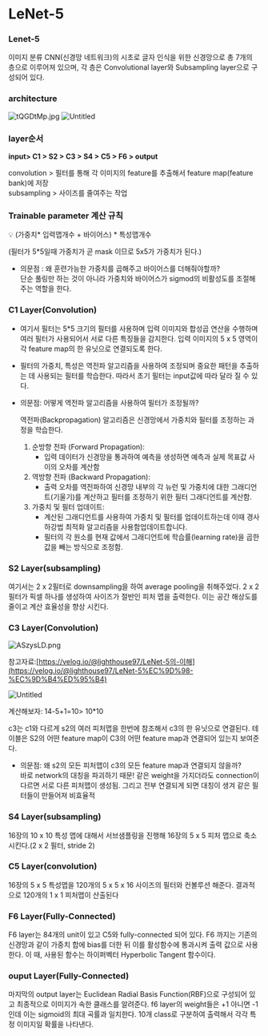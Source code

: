 # LeNet-5

### Lenet-5
이미지 분류 CNN(신경망 네트워크)의 시초로 글자 인식을 위한 신경망으로 총 7개의 층으로 이루어져 있으며, 각 층은 Convolutional layer와 Subsampling layer으로 구성되어 있다.

### architecture
![tQGDtMp.jpg](https://prod-files-secure.s3.us-west-2.amazonaws.com/6c91ff93-899d-488e-9d3c-0fae0ceb24c4/0af828b3-5b86-4fbd-b098-e85d79cb8068/tQGDtMp.jpg)
![Untitled](https://prod-files-secure.s3.us-west-2.amazonaws.com/6c91ff93-899d-488e-9d3c-0fae0ceb24c4/3e1282c9-321a-451c-abb7-e86c5b079f3d/Untitled.png)

### layer순서
**input> C1 > S2 > C3 > S4 > C5 > F6 > output**

convolution > 필터를 통해 각 이미지의 feature를 추출해서 feature map(feature bank)에 저장  
subsampling > 사이즈를 줄여주는 작업 

### Trainable parameter 계산 규칙
<aside>
💡 (가중치* 입력맵개수 + 바이어스) * 특성맵개수
</aside>

(필터가 5*5일때 가중치가 곧 mask 이므로 5x5가 가중치가 된다.)  

- 의문점 : 왜 훈련가능한 가중치를 곱해주고 바이어스를 더해줘야할까?  
    단순 풀링만 하는 것이 아니라 가중치와 바이어스가 sigmod의 비활성도를 조절해주는 역할을 한다.
  
### **C1 Layer(Convolution)**

- 여기서 필터는 5*5 크기의 필터를 사용하며 입력 이미지와 합성곱 연산을 수행하며 여러 필터가 사용되어서 서로 다른 특징들을 감지한다. 입력 이미지의 5 x 5 영역이 각 feature map의 한 유닛으로 연결되도록 한다.  
- 필터의 가중치, 특성은 역전파 알고리즘을 사용하여 조정되며 중요한 패턴을 추출하는 데 사용되는 필터를 학습한다. 따라서 초기 필터는 input값에 따라 달라 질 수 있다.  

- 의문점:  어떻게 역전파 알고리즘을 사용하여 필터가 조정될까?    
    
    역전파(Backpropagation) 알고리즘은 신경망에서 가중치와 필터를 조정하는 과정을 학습한다.     
    1. 순방향 전파 (Forward Propagation):
        - 입력 데이터가 신경망을 통과하여 예측을 생성하면 예측과 실제 목표값 사이의 오차를 계산함
    2. 역방향 전파 (Backward Propagation):
        - 출력 오차를 역전파하여 신경망 내부의 각 뉴런 및 가중치에 대한 그래디언트(기울기)를 계산하고 필터를 조정하기 위한 필터 그래디언트를 계산함.
    3. 가중치 및 필터 업데이트:
        - 계산된 그래디언트를 사용하여 가중치 및 필터를 업데이트하는데 이때 경사하강법 최적화 알고리즘을 사용함업데이트합니다.
        - 필터의 각 원소를 현재 값에서 그래디언트에 학습률(learning rate)을 곱한 값을 빼는 방식으로 조정함.
  

### **S2 Layer(subsampling)**

여기서는 2 x 2필터로 downsampling을 하여  average pooling을 취해주었다. 2 x 2필터가 픽셀 하나를 생성하여 사이즈가 절반인 피처 맵을 출력한다.
이는 공간 해상도를 줄이고 계산 효율성을 향상 시킨다.

    

### **C3 Layer(Convolution)**

![ASzysLD.png](https://prod-files-secure.s3.us-west-2.amazonaws.com/6c91ff93-899d-488e-9d3c-0fae0ceb24c4/56b61989-e21a-4829-80cb-db4a5997077c/ASzysLD.png)

참고자료:[https://velog.io/@lighthouse97/LeNet-5의-이해](https://velog.io/@lighthouse97/LeNet-5%EC%9D%98-%EC%9D%B4%ED%95%B4)

![Untitled](https://prod-files-secure.s3.us-west-2.amazonaws.com/6c91ff93-899d-488e-9d3c-0fae0ceb24c4/a8466c26-1e3b-4864-9e55-08a6c8d62565/Untitled.png)

계산해보자: 14-5+1=10> 10*10

c3는 c1와 다르게 s2의 여러 피처맵을 한번에 참조해서 c3의 한 유닛으로 연결된다.
테이블은 S2의 어떤 feature map이 C3의 어떤 feature map과 연결되어 있는지 보여준다.

- 의문점: 왜 s2의 모든 피처맵이 c3의 모든 feature map과 연결되지 않을까?  
    바로 network의 대칭을 파괴하기 때문! 같은 weight을 가지더라도 connection이 다르면 서로 다른 피처맵이 생성됨.
    그리고 전부 연결되게 되면 대칭이 생겨 같은 필터들이 만들어져 비효율적

### **S4 Layer(subsampling)**

16장의 10 x 10 특성 맵에 대해서 서브샘플링을 진행해 16장의 5 x 5 피처 맵으로 축소시킨다.(2 x 2 필터, stride 2)

### **C5 Layer(convolution)**

16장의 5 x 5 특성맵을 120개의 5 x 5 x 16 사이즈의 필터와 컨볼루션 해준다. 결과적으로 120개의 1 x 1 피처맵이 산출된다


### **F6 Layer(Fully-Connected)**
 F6 layer는 84개의 unit이 있고 C5와 fully-connected 되어 있다.
 F6 까지는 기존의 신경망과 같이 가중치 합에 bias를 더한 뒤 이를 활성함수에 통과시켜 출력 값으로 사용한다. 
 이 때, 사용된 함수는 하이퍼벡터 Hyperbolic Tangent 함수이다.

### **ouput Layer(Fully-Connected)**
 마지막의 output layer는 Euclidean Radial Basis Function(RBF)으로 구성되어 있고 최종적으로 이미지가 속한 클래스를 알려준다. 
 f6 layer의 weight들은 +1 아니면 -1인데 이는 sigmoid의 최대 곡률과 일치한다.
 10개 class로 구분하여 출력해서 각각 특정 이미지일 확률을 나타낸다.


